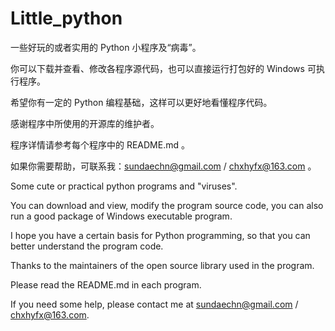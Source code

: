 # Little_python
一些好玩的或者实用的 Python 小程序及“病毒”。

你可以下载并查看、修改各程序源代码，也可以直接运行打包好的 Windows 可执行程序。

希望你有一定的 Python 编程基础，这样可以更好地看懂程序代码。

感谢程序中所使用的开源库的维护者。

程序详情请参考每个程序中的 README.md 。

如果你需要帮助，可联系我：sundaechn@gmail.com / chxhyfx@163.com 。

Some cute or practical python programs and "viruses".

You can download and view, modify the program source code, you can also run a good package of Windows executable program.

I hope you have a certain basis for Python programming, so that you can better understand the program code.

Thanks to the maintainers of the open source library used in the program.

Please read the README.md in each program.

If you need some help, please contact me at sundaechn@gmail.com / chxhyfx@163.com.

